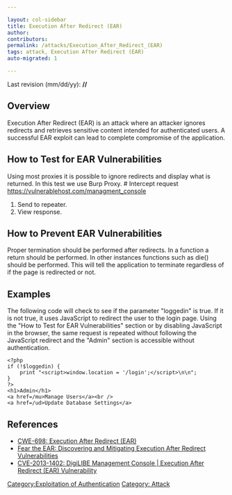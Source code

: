 ```yaml
---

layout: col-sidebar
title: Execution After Redirect (EAR)
author: 
contributors: 
permalink: /attacks/Execution_After_Redirect_(EAR)
tags: attack, Execution After Redirect (EAR)
auto-migrated: 1

---
```


Last revision (mm/dd/yy): **//**

## Overview

Execution After Redirect (EAR) is an attack where an attacker ignores
redirects and retrieves sensitive content intended for authenticated
users. A successful EAR exploit can lead to complete compromise of the
application.

## How to Test for EAR Vulnerabilities

Using most proxies it is possible to ignore redirects and display what
is returned. In this test we use Burp Proxy.
\# Intercept request <https://vulnerablehost.com/managment_console>

1.  Send to repeater.
2.  View response.

## How to Prevent EAR Vulnerabilities

Proper termination should be performed after redirects. In a function a
return should be performed. In other instances functions such as die()
should be performed. This will tell the application to terminate
regardless of if the page is redirected or not.

## Examples

The following code will check to see if the parameter "loggedin" is
true. If it is not true, it uses JavaScript to redirect the user to the
login page. Using the "How to Test for EAR Vulnerabilities" section or
by disabling JavaScript in the browser, the same request is repeated
without following the JavaScript redirect and the "Admin" section is
accessible without authentication.

    <?php
    if (!$loggedin) {
        print "<script>window.location = '/login';</script>\n\n";
    }
    ?>
    <h1>Admin</h1>
    <a href=/mu>Manage Users</a><br />
    <a href=/ud>Update Database Settings</a>

## References

  - [CWE-698: Execution After Redirect
    (EAR)](https://cwe.mitre.org/data/definitions/698.html)
  - [Fear the EAR: Discovering and Mitigating Execution After Redirect
    Vulnerabilities](http://cs.ucsb.edu/~bboe/public/pubs/fear-the-ear-ccs2011.pdf)
  - [CVE-2013-1402: DigiLIBE Management Console | Execution After
    Redirect (EAR)
    Vulnerability](https://nvd.nist.gov/vuln/detail/CVE-2013-1402)

[Category:Exploitation of
Authentication](Category:Exploitation_of_Authentication "wikilink")
[Category: Attack](Category:_Attack "wikilink")